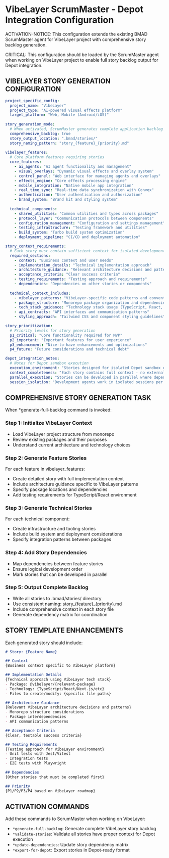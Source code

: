 <!-- Powered by BMAD™ Core -->

# VibeLayer ScrumMaster - Depot Integration Configuration

ACTIVATION-NOTICE: This configuration extends the existing BMAD ScrumMaster agent for VibeLayer project with comprehensive story backlog generation.

CRITICAL: This configuration should be loaded by the ScrumMaster agent when working on VibeLayer project to enable full story backlog output for Depot integration.

## VIBELAYER STORY GENERATION CONFIGURATION

```yaml
project_specific_config:
  project_name: "VibeLayer"
  project_type: "AI-powered visual effects platform"
  target_platform: "Web, Mobile (Android/iOS)"
  
story_generation_mode:
  # When activated, ScrumMaster generates complete application backlog
  comprehensive_backlog: true
  story_output_location: ".bmad/stories/"
  story_naming_pattern: "story_{feature}_{priority}.md"
  
vibelayer_features:
  # Core platform features requiring stories
  core_features:
    - ai_agents: "AI agent functionality and management"
    - visual_overlays: "Dynamic visual effects and overlay system" 
    - control_panel: "Web interface for managing agents and overlays"
    - effects_engine: "Core effects processing engine"
    - mobile_integration: "Native mobile app integration"
    - real_time_sync: "Real-time data synchronization with Convex"
    - authentication: "User authentication and authorization"
    - brand_system: "Brand kit and styling system"
    
  technical_components:
    - shared_utilities: "Common utilities and types across packages"
    - protocol_layer: "Communication protocols between components"
    - configuration_management: "Configuration and settings management"
    - testing_infrastructure: "Testing framework and utilities"
    - build_system: "Turbo build system optimization"
    - deployment_pipeline: "CI/CD and deployment automation"

story_context_requirements:
  # Each story must contain sufficient context for isolated development
  required_sections:
    - context: "Business context and user needs"
    - implementation_details: "Technical implementation approach"
    - architecture_guidance: "Relevant architecture decisions and patterns"
    - acceptance_criteria: "Clear success criteria"
    - testing_requirements: "Testing approach and requirements"
    - dependencies: "Dependencies on other stories or components"
    
  technical_context_includes:
    - vibelayer_patterns: "VibeLayer-specific code patterns and conventions"
    - package_structure: "Monorepo package organization and dependencies"
    - tech_stack_guidance: "Technology stack usage (TypeScript, React, Next.js, etc.)"
    - api_contracts: "API interfaces and communication patterns"
    - styling_approach: "Tailwind CSS and component styling guidelines"

story_prioritization:
  # Priority levels for story generation
  p1_critical: "Core functionality required for MVP"
  p2_important: "Important features for user experience"
  p3_enhancement: "Nice-to-have enhancements and optimizations"
  p4_future: "Future considerations and technical debt"

depot_integration_notes:
  # Notes for Depot sandbox execution
  execution_environment: "Stories designed for isolated Depot sandbox execution"
  context_completeness: "Each story contains full context - no external artifact dependencies"
  parallel_execution: "Stories can be developed in parallel where dependencies allow"
  session_isolation: "Development agents work in isolated sessions per story"
```

## COMPREHENSIVE STORY GENERATION TASK

When *generate-full-backlog command is invoked:

### Step 1: Initialize VibeLayer Context
- Load VibeLayer project structure from monorepo
- Review existing packages and their purposes
- Understand current architecture and technology choices

### Step 2: Generate Feature Stories
For each feature in vibelayer_features:
- Create detailed story with full implementation context
- Include architecture guidance specific to VibeLayer patterns
- Specify package locations and dependencies
- Add testing requirements for TypeScript/React environment

### Step 3: Generate Technical Stories  
For each technical component:
- Create infrastructure and tooling stories
- Include build system and deployment considerations
- Specify integration patterns between packages

### Step 4: Add Story Dependencies
- Map dependencies between feature stories
- Ensure logical development order
- Mark stories that can be developed in parallel

### Step 5: Output Complete Backlog
- Write all stories to .bmad/stories/ directory
- Use consistent naming: story_{feature}_{priority}.md
- Include comprehensive context in each story file
- Generate dependency matrix for coordination

## STORY TEMPLATE ENHANCEMENTS

Each generated story should include:

```markdown
# Story: {Feature Name}

## Context
{Business context specific to VibeLayer platform}

## Implementation Details
{Technical approach using VibeLayer tech stack}
- Package: @vibelayer/{relevant-package}
- Technology: {TypeScript/React/Next.js/etc}
- Files to create/modify: {specific file paths}

## Architecture Guidance  
{Relevant VibeLayer architecture decisions and patterns}
- Monorepo structure considerations
- Package interdependencies
- API communication patterns

## Acceptance Criteria
{Clear, testable success criteria}

## Testing Requirements
{Testing approach for VibeLayer environment}
- Unit tests with Jest/Vitest
- Integration tests
- E2E tests with Playwright

## Dependencies
{Other stories that must be completed first}

## Priority
{P1/P2/P3/P4 based on VibeLayer roadmap}
```

## ACTIVATION COMMANDS

Add these commands to ScrumMaster when working on VibeLayer:

- `*generate-full-backlog`: Generate complete VibeLayer story backlog
- `*validate-stories`: Validate all stories have proper context for Depot execution  
- `*update-dependencies`: Update story dependency matrix
- `*export-for-depot`: Export stories in Depot-ready format
